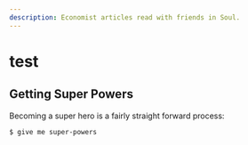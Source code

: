 ```yaml
---
description: Economist articles read with friends in Soul.
---
```


# test

## Getting Super Powers

Becoming a super hero is a fairly straight forward process:

```
$ give me super-powers
```



